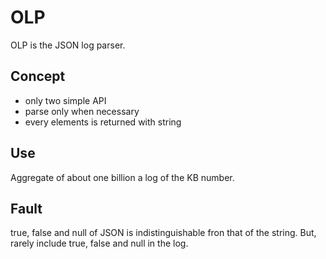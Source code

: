 OLP
===

OLP is the JSON log parser.

Concept
---

* only two simple API
* parse only when necessary
* every elements is returned with string

Use
---

Aggregate of about one billion a log of the KB number.

Fault
---

true, false and null of JSON is indistinguishable fron that of the string. But, rarely include true, false and null in the log.
